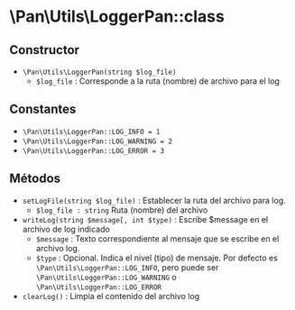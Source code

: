 # \Pan\Utils\LoggerPan::class

## Constructor
- `\Pan\Utils\LoggerPan(string $log_file)`
  - `$log_file` : Corresponde a la ruta (nombre) de archivo para el log

## Constantes
- `\Pan\Utils\LoggerPan::LOG_INFO = 1` 
- `\Pan\Utils\LoggerPan::LOG_WARNING = 2`
- `\Pan\Utils\LoggerPan::LOG_ERROR = 3`

## Métodos
- `setLogFile(string $log_file)` : Establecer la ruta del archivo para log.
  - `$log_file : string` Ruta (nombre) del archivo
- `writeLog(string $message[, int $type)` : Escribe $message en el archivo de log indicado
  - `$message` : Texto correspondiente al mensaje que se escribe en el archivo log.
  - `$type` : Opcional. Indica el nivel (tipo) de mensaje. Por defecto es `\Pan\Utils\LoggerPan::LOG_INFO`, pero puede ser `\Pan\Utils\LoggerPan::LOG_WARNING` o `\Pan\Utils\LoggerPan::LOG_ERROR`
- `clearLog()` : Limpia el contenido del archivo log